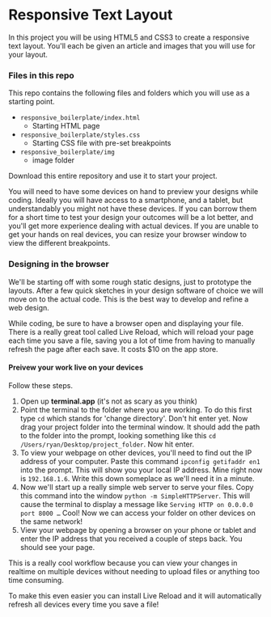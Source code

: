 # Responsive Text Layout

In this project you will be using HTML5 and CSS3 to create a responsive text layout. You'll each be given an article and images that you will use for your layout. 

### Files in this repo
This repo contains the following files and folders which you will use as a starting point.

- `responsive_boilerplate/index.html` 
  - Starting HTML page
- `responsive_boilerplate/styles.css` 
  - Starting CSS file with pre-set breakpoints
- `responsive_boilerplate/img`
  - image folder
  
  
Download this entire repository and use it to start your project.

You will need to have some devices on hand to preview your designs while coding. Ideally you will have access to a smartphone, and a tablet, but understandably you might not have these devices. If you can borrow them for a short time to test your design your outcomes will be a lot better, and you'll get more experience dealing with actual devices. If you are unable to get your hands on real devices, you can resize your browser window to view the different breakpoints.


### Designing in the browser
We'll be starting off with some rough static designs, just to prototype the layouts. After a few quick sketches in your design software of choice we will move on to the actual code. This is the best way to develop and refine a web design. 

While coding, be sure to have a browser open and displaying your file. There is a really great tool called Live Reload, which will reload your page each time you save a file, saving you a lot of time from having to manually refresh the page after each save. It costs $10 on the app store. 

#### Preivew your work live on your devices
Follow these steps.

1. Open up **terminal.app** (it's not as scary as you think)
2. Point the terminal to the folder where you are working. To do this first type `cd` which stands for 'change directory'. Don't hit enter yet. Now drag your project folder into the terminal window. It should add the path to the folder into the prompt, looking something like this `cd /Users/ryan/Desktop/project_folder`. Now hit enter.
3.  To view your webpage on other devices, you'll need to find out the IP address of your computer. Paste this command `ipconfig getifaddr en1` into the prompt. This will show you your local IP address. Mine right now is `192.168.1.6`. Write this down someplace as we'll need it in a minute.
4. Now we'll start up a really simple web server to serve your files. Copy this command into the window `python -m SimpleHTTPServer`. This will cause the terminal to display a message like `Serving HTTP on 0.0.0.0 port 8000 …` Cool! Now we can access your folder on other devices on the same network!
5. View your webpage by opening a browser on your phone or tablet and enter the IP address that you received a couple of steps back. You should see your page. 

This is a really cool workflow because you can view your changes in realtime on multiple devices without needing to upload files or anything too time consuming. 

To make this even easier you can install Live Reload and it will automatically refresh all devices every time you save a file!
